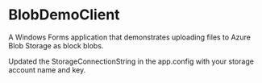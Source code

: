 # BlobDemoClient
A Windows Forms application that demonstrates uploading files to Azure Blob Storage as block blobs.

Updated the StorageConnectionString in the app.config with your storage account name and key.
